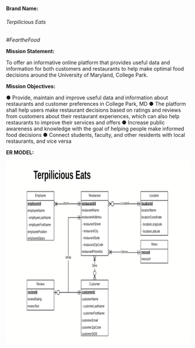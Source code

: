 **Brand Name:**

###### Terpilicious Eats
_#FeartheFood_
 
**Mission Statement:**

To offer an informative online platform that provides useful data and information for both customers and restaurants to help make optimal food decisions around the University of Maryland, College Park.

**Mission Objectives:**

●	Provide, maintain and improve useful data and information about restaurants and customer preferences in College Park, MD
●	The platform shall help users make restaurant decisions based on ratings and reviews from customers about their restaurant experiences, which can also help restaurants to improve their services and offers
●	Increase public awareness and knowledge with the goal of helping people make informed food decisions
●	Connect students, faculty, and other residents with local restaurants, and vice versa

 **ER MODEL:**
<p align="center">
  <img  height="500" src="ER-Model.PNG">
</p>
